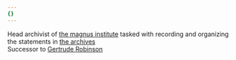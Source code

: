 ```yaml
---
{}
---
```

   
Head archivist of [the magnus institute](../Organizations/the%20magnus%20institute.md) tasked with recording and organizing the statements in [the archives](../Places/the%20archives.md)   
Successor to [Gertrude Robinson](../Characters/Gertrude%20Robinson.md)